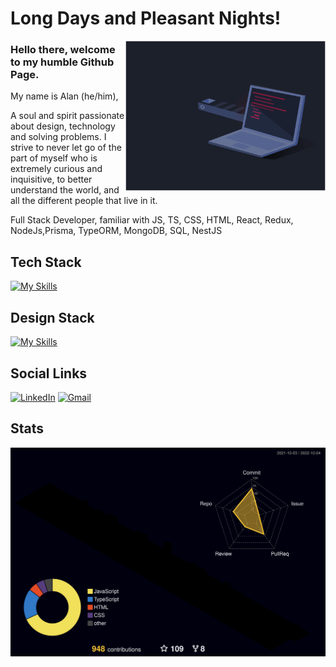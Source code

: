 # Long Days and Pleasant Nights!

<div>
  <img align="right" alt="coding gif" width="320px" src="./assets/coding_gif_v2.gif"/>
</div>

### Hello there, welcome to my humble Github Page.

My name is Alan (he/him),

A soul and spirit passionate about design, technology and solving problems.
I strive to never let go of the part of myself who is extremely curious and inquisitive, to better understand the world, and all the different people that live in it.

Full Stack Developer, familiar with JS, TS, CSS, HTML, React, Redux, NodeJs,Prisma, TypeORM, MongoDB, SQL, NestJS

## Tech Stack

[![My Skills](https://skillicons.dev/icons?i=html,css,js,ts,react,redux,nodejs,nestjs,mongodb,prisma,mysql,postgres,docker,jest)](https://github.com/tandpfun/skill-icons)

## Design Stack

[![My Skills](https://skillicons.dev/icons?i=ae,ai,figma)](https://github.com/tandpfun/skill-icons)

## Social Links

[![LinkedIn](https://img.shields.io/badge/linkedin-%230077B5.svg?style=for-the-badge&logo=linkedin&logoColor=white)](https://www.linkedin.com/in/alan-de-andrade/) [![Gmail](https://img.shields.io/badge/Gmail-D14836?style=for-the-badge&logo=gmail&logoColor=white)](mailto:alanaa92@gmail.com)

## Stats

![](./profile-3d-contrib/profile-night-rainbow.svg)

<!--
**Alan-A-Andrade/Alan-A-Andrade** is a ✨ _special_ ✨ repository because its `README.md` (this file) appears on your GitHub profile.

Here are some ideas to get you started:

- 🔭 I’m currently working on ...
- 🌱 I’m currently learning ...
- 👯 I’m looking to collaborate on ...
- 🤔 I’m looking for help with ...
- 💬 Ask me about ...
- 📫 How to reach me: ...
- 😄 Pronouns: ...
- ⚡ Fun fact: ...
  -->
